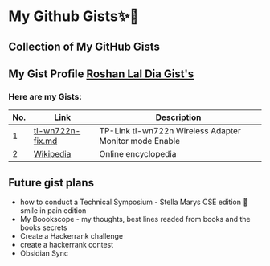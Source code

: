 # My Github Gists✨🔖
## Collection of My GitHub Gists

## My Gist Profile [Roshan Lal Dia Gist's](https://gist.github.com/roshan-lal-dia)

### Here are my Gists:

| No. | Link | Description |
| --- | --- | --- |
| 1 | [tl-wn722n-fix.md](https://gist.github.com/roshan-lal-dia/0a879ca7e981ec69113effc65aa75ab8) | TP-Link tl-wn722n Wireless Adapter Monitor mode Enable |
| 2 | [Wikipedia](https://www.wikipedia.org) | Online encyclopedia |


## Future gist plans 
 - how to conduct a Technical Symposium - Stella Marys CSE edition 🥲 smile in pain edition
 - My Boookscope - my thoughts, best lines readed from books and the books secrets
- Create a Hackerrank challenge 
- create a hackerrank contest 
- Obsidian Sync

